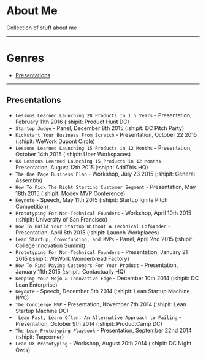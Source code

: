About Me
====
Collection of stuff about me


---

# Genres

* [Presentations](#presentations)


---

## Presentations

* `Lessons Learned Launching 28 Products In 1.5 Years` - Presentation, February 11th 2016 (:shipit: Product Hunt DC)
* `Startup Judge` - Panel, December 8th 2015 (:shipit: DC Pitch Party)
* `Kickstart Your Business From Scratch` - Presentation, October 22 2015 (:shipit: WeWork Dupont Circle)
* `Lessons Learned Launching 15 Products in 12 Months` - Presentation, October 14th 2015 (:shipit: Uber Workspaces)
* `UX Lessons Learned Launching 15 Products in 12 Months` - Presentation, August 12th 2015 (:shipit: AddThis HQ)
* `The One Page Business Plan` - Workshop, July 23 2015 (:shipit: General Assembly)
* `How To Pick The Right Starting Customer Segment` - Presentation, May 18th 2015 (:shipit: Modev MVP Conference)
* `Keynote` - Speech, May 11th 2015 (:shipit: Startup Ignite Pitch Competition)
* `Prototyping For Non-Technical Founders` - Workshop, April 10th 2015 (:shipit: University of San Francisco)
* `How To Build Your Startup Without A Technical Cofounder` - Presentation, April 8th 2015 (:shipit: Launch Workplaces)
* `Lean Startup, Crowdfunding, and MVPs` - Panel, April 2nd 2015 (:shipit: College Innovation Summit)
* `Prototyping For Non-Technical Founders` - Presentation, January 21 2015 (:shipit: WeWork Wonderbread Factory)
* `How To Find Paying Customers For Your Product` - Presentation, January 11th 2015 (:shipit: Contactually HQ)
* `Keeping Your Mojo & Innovative Edge` - December 10th 2014 (:shipit: DC Lean Enterprise)
* `Keynote` - Speech, December 8th 2014 (:shipit: Lean Startup Machine NYC)
* `The Concierge MVP` - Presentation, November 7th 2014 (:shipit: Lean Startup Machine DC)
* ` Lean Fast, Learn Often: An Alternative Approach to Failing` - Presentation, October 9th 2014 (:shipit: ProductCamp DC)
* `The Lean Prototyping Playbook` - Presentation, September 22nd 2014 (:shipit: Teqcorner)
* `Lean UX Prototyping` - Workshop, August 20th 2014 (:shipit: DC Night Owls)
